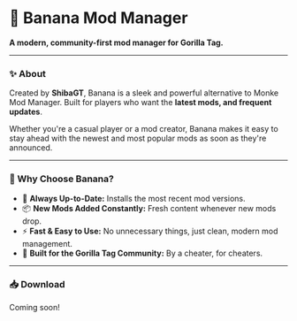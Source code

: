 # 🍌 Banana Mod Manager

**A modern, community-first mod manager for Gorilla Tag.**

---

### ✨ About

Created by **ShibaGT**, Banana is a sleek and powerful alternative to Monke Mod Manager. Built for players who want the **latest mods, and frequent updates**.

Whether you're a casual player or a mod creator, Banana makes it easy to stay ahead with the newest and most popular mods as soon as they're announced.

---

### 🚀 Why Choose Banana?

* 🔄 **Always Up-to-Date:** Installs the most recent mod versions.
* 📦 **New Mods Added Constantly:** Fresh content whenever new mods drop.
* ⚡ **Fast & Easy to Use:** No unnecessary things, just clean, modern mod management.
* 🦍 **Built for the Gorilla Tag Community:** By a cheater, for cheaters.

---

### 📥 Download

Coming soon!